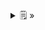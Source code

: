 <details>
  <summary>🗒  »</summary>
<table id="card">
    <tr>
        <td align="center">
            <h3>Encadenamiento estático o temprano</h3>
        </td>
    </tr>
    <tr>
        <td>
            <p>El método que se ejecuta como consecuencia del envío de un mensaje se determina en <b>tiempo de compilación</b> buscando en la clase de la cual está declarada la variable que referencia al objeto receptor y en sus ancestras aquél cuyo nombre concida con el selector del mensaje.</p>
        </td>
    </tr>
</table>
</details>

